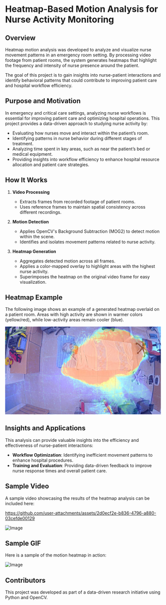 # Heatmap-Based Motion Analysis for Nurse Activity Monitoring  

## Overview  

Heatmap motion analysis was developed to analyze and visualize nurse movement patterns in an emergency room setting. By processing video footage from patient rooms, the system generates heatmaps that highlight the frequency and intensity of nurse presence around the patient.  

The goal of this project is to gain insights into nurse-patient interactions and identify behavioral patterns that could contribute to improving patient care and hospital workflow efficiency.  

## Purpose and Motivation  

In emergency and critical care settings, analyzing nurse workflows is essential for improving patient care and optimizing hospital operations. This project provides a data-driven approach to studying nurse activity by:

- Evaluating how nurses move and interact within the patient’s room.  
- Identifying patterns in nurse behavior during different stages of treatment.  
- Analyzing time spent in key areas, such as near the patient’s bed or medical equipment.  
- Providing insights into workflow efficiency to enhance hospital resource allocation and patient care strategies.
  
## How It Works  

1. **Video Processing**  
   - Extracts frames from recorded footage of patient rooms.  
   - Uses reference frames to maintain spatial consistency across different recordings.  

2. **Motion Detection**  
   - Applies OpenCV's Background Subtraction (MOG2) to detect motion within the scene.  
   - Identifies and isolates movement patterns related to nurse activity.  

3. **Heatmap Generation**  
   - Aggregates detected motion across all frames.  
   - Applies a color-mapped overlay to highlight areas with the highest nurse activity.  
   - Superimposes the heatmap on the original video frame for easy visualization.  

## Heatmap Example 

The following image shows an example of a generated heatmap overlaid on a patient room. Areas with high activity are shown in warmer colors (yellow/red), while low-activity areas remain cooler (blue).  

![Heatmap Example](heatmap.jpg)  

## Insights and Applications  

This analysis can provide valuable insights into the efficiency and effectiveness of nurse-patient interactions:  

- **Workflow Optimization**: Identifying inefficient movement patterns to enhance hospital procedures.  
- **Training and Evaluation**: Providing data-driven feedback to improve nurse response times and overall patient care.  

## Sample Video  

A sample video showcasing the results of the heatmap analysis can be included here:  

https://github.com/user-attachments/assets/2d0ecf2e-b836-4796-a880-03cefde00129

![Image](https://github.com/user-attachments/assets/caec137c-054a-4596-baee-dbc776e08919)

## Sample GIF  

Here is a sample of the motion heatmap in action:

![Image](https://github.com/user-attachments/assets/bf0c155a-4480-4d9a-b09b-6cbc54672068)

## Contributors  

This project was developed as part of a data-driven research initiative using Python and OpenCV. 
